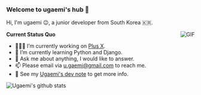 ### Welcome to ugaemi's hub 👋

Hi, I'm ugaemi 😉, a junior developer from South Korea 🇰🇷.

  <img align="right" alt="GIF" src="https://media.giphy.com/media/iIqmM5tTjmpOB9mpbn/giphy.gif" />

**Current Status Quo**

- 👨🏻‍💻 I’m currently working on [Plus X](https://plus-ex.com).
- 🌱 I’m currently learning Python and Django.
- 💬 Ask me about anything, I would like to answer.
- 📫 Please email via u.gaemi@gmail.com to reach me.
- 👀 See my [Ugaemi's dev note](https://ugaemi.github.io) to get more info.

![Ugaemi's github stats](https://github-readme-stats.vercel.app/api?username=ugaemi&show_icons=true&hide_border=true)
